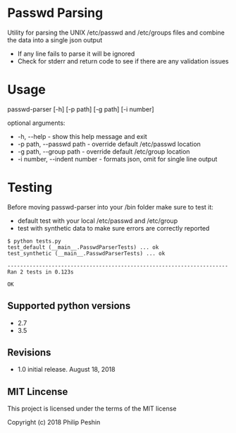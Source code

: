 # Passwd Parsing
Utility for parsing the UNIX /etc/passwd and /etc/groups files and combine the data into a single json output
- If any line fails to parse it will be ignored
- Check for stderr and return code to see if there are any validation issues

# Usage
passwd-parser [-h] [-p path] [-g path] [-i number]

optional arguments:
-  -h, --help - show this help message and exit
-  -p path, --passwd path - override default /etc/passwd location
-  -g path, --group path - override default /etc/group location
-  -i number, --indent number - formats json, omit for single line output

# Testing
Before moving passwd-parser into your /bin folder make sure to test it: 
- default test with your local /etc/passwd and /etc/group 
- test with synthetic data to make sure errors are correctly reported

```
$ python tests.py
test_default (__main__.PasswdParserTests) ... ok
test_synthetic (__main__.PasswdParserTests) ... ok

----------------------------------------------------------------------
Ran 2 tests in 0.123s

OK
```


## Supported python versions
- 2.7
- 3.5

## Revisions
- 1.0 initial release. August 18, 2018

## MIT Lincense
This project is licensed under the terms of the MIT license

Copyright (c) 2018 Philip Peshin